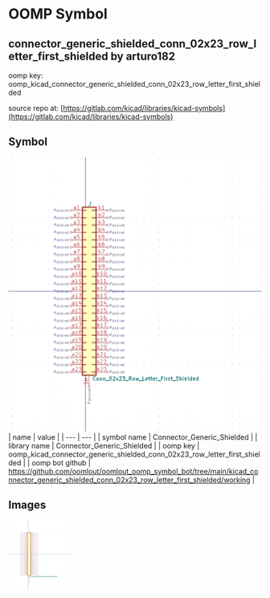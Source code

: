 # OOMP Symbol  
## connector_generic_shielded_conn_02x23_row_letter_first_shielded  by arturo182  
  
oomp key: oomp_kicad_connector_generic_shielded_conn_02x23_row_letter_first_shielded  
  
source repo at: [https://gitlab.com/kicad/libraries/kicad-symbols](https://gitlab.com/kicad/libraries/kicad-symbols)  
## Symbol  
  
[![working.png](working_600.png)](working.png)  
| name | value | 
| --- | --- | 
| symbol name | Connector_Generic_Shielded | 
| library name | Connector_Generic_Shielded | 
| oomp key | oomp_kicad_connector_generic_shielded_conn_02x23_row_letter_first_shielded | 
| oomp bot github | https://github.com/oomlout/oomlout_oomp_symbol_bot/tree/main/kicad_connector_generic_shielded_conn_02x23_row_letter_first_shielded/working | 
## Images  
  
[![working.png](working_140.png)](working.png)  
